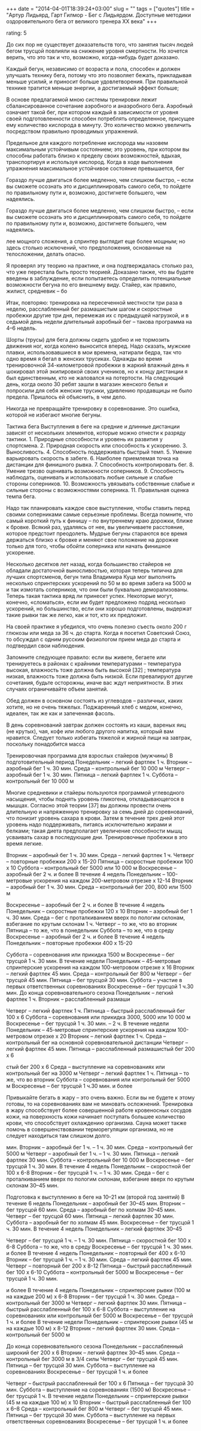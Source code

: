 +++
date = "2014-04-01T18:39:24+03:00"
slug = ""
tags = ["quotes"]
title = "Артур Лидьярд, Гарт Гилмор - Бег с Лидьярдом. Доступные методики оздоровительного бега от великого тренера XX века"
+++

rating: 5

До сих пор не существует доказательств того, что занятия тысяч людей бегом
трусцой повлияли на снижение уровня смертности. Но хочется верить, что это так и
что, возможно, когда-нибудь будет доказано.

Каждый бегун, независимо от возраста и пола, способен и должен улучшать технику
бега, потому что это позволяет бежать, прикладывая меньше усилий, и приносит
больше удовлетворения. При правильной технике тратится меньше энергии, а
достигаемый эффект больше;

В основе предлагаемой мною системы тренировки лежит сбалансированное сочетание
аэробного и анаэробного бега. Аэробный означает такой бег, при котором каждый в
зависимости от уровня своей подготовленности способен потреблять определенное,
присущее ему количество кислорода в минуту. Это количество можно увеличить
посредством правильно проводимых упражнений.

Предельное для каждого потребление кислорода мы назовем максимальным устойчивым
состоянием; это уровень, при котором вы способны работать близко к пределу своих
возможностей, вдыхая, транспортируя и используя кислород. Когда в ходе
выполнения упражнения максимальное устойчивое состояние превышается, бег

Гораздо лучше двигаться более медленно, чем слишком быстро, – если вы сможете
осознать это и дисциплинировать самого себя, то пойдете по правильному пути и,
возможно, достигнете большего, чем надеялись.

Гораздо лучше двигаться более медленно, чем слишком быстро, – если вы сможете
осознать это и дисциплинировать самого себя, то пойдете по правильному пути и,
возможно, достигнете большего, чем надеялись.

лее мощного сложения, а спринтер выглядит еще более мощным; но здесь столько
исключений, что предположения, основанные на телосложении, делать опасно.

Я проверял эту теорию на практике, и она подтверждалась столько раз, что уже
перестала быть просто теорией. Доказано также, что вы будете введены в
заблуждение, если попытаетесь определить потенциальные возможности бегуна по его
внешнему виду. Стайер, как правило, жилист, средневик – бо

Итак, повторяю: тренировка на пересеченной местности три раза в неделю,
расслабленный бег размашистым шагом и скоростные пробежки другие три дня,
перемежая их с предыдущей нагрузкой, и в седьмой день недели длительный аэробный
бег – такова программа на 4–6 недель.

Шорты (трусы) для бега должны сидеть удобно и не тормозить движения ног, когда
колено выносится вперед. Надо сказать, мужские плавки, использовавшиеся в мои
времена, натирали бедра, так что одно время я бегал в женских трусиках. Однажды
во время тренировочной 34-километровой пробежки в жаркий влажный день я
шокировал этой экипировкой своих учеников, но к концу дистанции я был
единственным, кто не жаловался на потертости. На следующий день, когда около 30
ребят зашли в магазин женского белья и попросили для себя женские трусики,
удивлению продавщицы не было предела. Пришлось ей объяснить, в чем дело.

Никогда не превращайте тренировку в соревнование. Это ошибка, которой не
избегают многие бегуны.

Тактика бега Выступления в беге на средние и длинные дистанции зависят от
нескольких элементов, которые можно отнести к разряду тактики. 1. Природные
способности и уровень их развития у спортсмена. 2. Природная скорость или
способность к ускорению. 3. Выносливость. 4. Способность поддерживать быстрый
темп. 5. Умение варьировать скорость в забеге. 6. Наиболее приемлемая точка на
дистанции для финишного рывка. 7. Способность контролировать бег. 8. Умение
трезво оценивать возможности соперников. 9. Способность наблюдать, оценивать и
использовать любые сильные и слабые стороны соперников. 10. Возможность
увязывать собственные слабые и сильные стороны с возможностями соперника. 11.
Правильная оценка темпа бега.

Надо так планировать каждое свое выступление, чтобы ставить перед своими
соперниками самые серьезные проблемы. Всегда помните, что самый короткий путь к
финишу – по внутреннему краю дорожки, ближе к бровке. Всякий раз, удаляясь от
нее, вы увеличиваете расстояние, которое предстоит преодолеть. Мудрые бегуны
стараются все время держаться близко к бровке и меняют свое положение на дорожке
только для того, чтобы обойти соперника или начать финишное ускорение.

Несколько десятков лет назад, когда большинство стайеров не обладали достаточной
выносливостью, которая теперь типична для лучших спортсменов, бегун типа
Владимира Куца мог выполнять несколько спринтерских ускорений по 50 м во время
забега на 5000 м и так измотать соперников, что они были буквально
деморализованы. Теперь такая тактика вряд ли принесет успех. Некоторые могут,
конечно, «сломаться», если им будет предложено подряд несколько ускорений, но
большинство, если они хорошо подготовлены, выдержат такие рывки так же легко,
как и тот, кто их предложит.

На своей практике я убедился, что очень полезно съесть около 200 г глюкозы или
меда за 36 ч. до старта. Когда я посетил Советский Союз, то обсуждал с одним
русским физиологом прием меда до старта и подтвердил свои наблюдения.

Запомните следующее правило: если вы живете, бегаете или тренируетесь в районах
с крайними температурами – температура высокая, влажность тоже должна быть
высокой [32] ; температура низкая, влажность тоже должна быть низкой. Если
превалируют другие сочетания, будьте осторожны, иначе вас ждут неприятности. В
этих случаях ограничивайте объем занятий.

Обед должен в основном состоять из углеводов – различных, каких хотите, но не
очень тяжелых. Поджаренный хлеб с медом, конечно, идеален, так же как и
запеченная фасоль.

В день соревнований завтрак должен состоять из каши, вареных яиц (не крутых),
чая, кофе или любого другого напитка, который вам нравится. Следует только
избегать тяжелой и жирной пищи на завтрак, поскольку понадобится масса

Тренировочная программа для взрослых стайеров (мужчины) В подготовительный
период Понедельник – легкий фартлек 1 ч. Вторник – аэробный бег 1 ч. 30 мин.
Среда – контрольный бег 10 000 м Четверг – аэробный бег 1 ч. 30 мин. Пятница –
легкий фартлек 1 ч. Суббота – контрольный бег 10 000 м

Многие средневики и стайеры пользуются программой углеводного насыщения, чтобы
поднять уровень гликогена, откладывающегося в мышцах. Согласно этой теории [37]
вы должны провести очень длительную и напряженную тренировку за семь дней до
соревнований, что понизит уровень сахара в крови. Затем в течение трех дней этот
уровень надо поддерживать, питаясь исключительно жирами и белками; такая диета
предполагает увеличение способности мышц усваивать сахар в последующие дни.
Тренировочные пробежки в это время легкие.

Вторник – аэробный бег 1 ч. 30 мин. Среда – легкий фартлек 1 ч. Четверг –
повторные пробежки 200 х 15-20 Пятница – скоростные пробежки 100 х 10 Суббота –
контрольный бег 5000 или 10 000 м Воскресенье – аэробный бег 2 ч. и более В
течение 4 недель Понедельник – 100-метровые ускорения на каждом 200-метровом
отрезке х 12-14 Вторник – аэробный бег 1 ч. 30 мин. Среда – контрольный бег 200,
800 или 1500 м

Воскресенье – аэробный бег 2 ч. и более В течение 4 недель Понедельник –
скоростные пробежки 120 х 10 Вторник – аэробный бег 1 ч. 30 мин. Среда – бег с
проталкиванием вверх по пологим склонам, взбегание по крутым склонам 1 ч.
Четверг – то же, что во вторник Пятница – то же, что в понедельник Суббота – то
же, что в среду Воскресенье – аэробный бег 2 ч. и более В течение 4 недель
Понедельник – повторные пробежки 400 х 15-20

Суббота – соревнования или прикидка 1500 м Воскресенье – бег трусцой 1 ч. 30
мин. В течение недели Понедельник – 45-метровые спринтерские ускорения на каждом
100-метровом отрезке х 16 Вторник – легкий фартлек 45 мин. Среда – контрольный
бег 800 м Четверг – бег трусцой 45 мин. Пятница – бег трусцой 30 мин. Суббота –
участие в первых ответственных соревнованиях Воскресенье – бег трусцой 1 ч.30
мин. До конца соревновательного сезона Понедельник – легкий фартлек 1 ч. Вторник
– расслабленный размаши

Четверг – легкий фартлек 1 ч. Пятница – быстрый расслабленный бег 100 х 6
Суббота – соревнования или прикидка 3000, 5000 или 10 000 м Воскресенье – бег
трусцой 1 ч. 30 мин. – 2 ч. В течение недели Понедельник – 45-метровые
спринтерские ускорения на каждом 100-метровом отрезке х 20 Вторник – легкий
фартлек 1 ч. Среда – контрольный бег на основной соревновательной дистанции
Четверг – легкий фартлек 45 мин. Пятница – расслабленный размашистый бег 200 х 6

стый бег 200 х 6 Среда – выступление на соревнованиях или контрольный бег на
3000 м Четверг – легкий фартлек 1 ч. Пятница – то же, что во вторник Суббота –
соревнования или контрольный бег 5000 м Воскресенье – бег трусцой 1 ч.30 мин. и
более

Привыкайте бегать в жару – это очень важно. Если вы не будете к этому готовы, то
на соревнованиях вам не миновать осложнений. Тренировка в жару способствует
более совершенной работе кровеносных сосудов кожи, на поверхность кожи начинает
поступать большее количество крови, что способствует охлаждению организма. Сауна
может также помочь в совершенствовании терморегуляции организма, но не следует
находиться там слишком долго.

мин. Вторник – аэробный бег 1 ч. – 1 ч. 30 мин. Среда – контрольный бег 5000 м
Четверг – аэробный бег 1 ч. – 1 ч. 30 мин. Пятница – легкий фартлек 30 мин.
Суббота – контрольный бег 10 000 м Воскресенье – бег трусцой 1 ч. 30 мин. В
течение 4 недель Понедельник – скоростной бег 100 х 6-8 Вторник – бег трусцой 1
ч. – 1 ч. 30 мин. Среда – бег с проталкиванием вверх по пологим склонам,
взбегание вверх по крутым склонам 30–45 мин.

Подготовка к выступлению в беге на 10–21 км (второй год занятий) В течение 6
недель Понедельник – аэробный бег 30–45 мин. Вторник – бег трусцой 60 мин. Среда
– аэробный бег по холмам 30–45 мин. Четверг – бег трусцой 60 мин. Пятница –
легкий фартлек 30 мин. Суббота – аэробный бег по холмам 45 мин. Воскресенье –
бег трусцой 1 ч. 30 мин. В течение 4 недель Понедельник – легкий фартлек 30–45

Четверг – бег трусцой 1 ч. – 1 ч. 30 мин. Пятница – скоростной бег 100 х 6-8
Суббота – то же, что в среду Воскресенье – бег трусцой 1 ч. 30 мин. и более В
течение 4 недель Понедельник – повторный бег 400 х 6-10 Вторник – бег трусцой 1
ч. – 1 ч. 30 мин. Среда – легкий фартлек 45 мин. Четверг – повторный бег 200 х
8-12 Пятница – быстрый расслабленный бег 100 х 6-10 Суббота – контрольный бег
5000 м Воскресенье – бег трусцой 1 ч. 30 мин.

и более В течение 4 недель Понедельник – спринтерские рывки (100 м на каждые 200
м) х 6-8 Вторник – бег трусцой 1 ч. 30 мин. Среда – контрольный бег 3000 м
Четверг – легкий фартлек 30 мин. Пятница – быстрый расслабленный бег 100 х 6-8
Суббота – выступление на соревнованиях или контрольный бег 5000 м Воскресенье –
бег трусцой 1 ч. и более В течение недели Понедельник – спринтерские рывки (45 м
на каждые 100 м) х 8-12 Вторник – легкий фартлек 30 мин. Среда – контрольный бег
5000 м

До конца соревновательного сезона Понедельник – расслабленный широкий бег 200 х
6 Вторник – легкий фартлек 30–45 мин. Среда – контрольный бег 3000 м в 3/4 силы
Четверг – бег трусцой 45 мин. Пятница – бег трусцой 30 мин. Суббота –
выступление на соревнованиях Воскресенье – бег трусцой 1 ч. и более

Четверг – быстрый расслабленный бег 100 х 6 Пятница – бег трусцой 30 мин.
Суббота – выступление на соревнованиях (1500 м) Воскресенье – бег трусцой 1 ч. В
течение недели Понедельник – спринтерские рывки (45 м на каждые 100 м) х 10
Вторник – быстрый расслабленный бег 100 х 6–8 Среда – контрольный бег 800 м
Четверг – бег трусцой 45 мин. Пятница – бег трусцой 30 мин. Суббота –
выступление на первых ответственных соревнованиях Воскресенье – бег трусцой 1 ч.
и более
